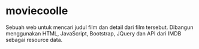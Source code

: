 # moviecoolle
Sebuah web untuk mencari judul film dan detail dari film tersebut. Dibangun menggunakan HTML, JavaScript, Bootstrap, JQuery dan API dari IMDB sebagai resource data.
